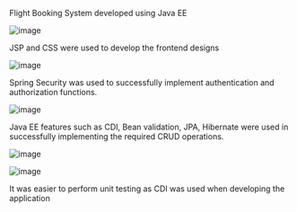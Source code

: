 Flight Booking System developed using Java EE

![image](https://user-images.githubusercontent.com/68497024/161439457-a55e4645-cf3c-408b-b017-de8082b4bfa0.png)

JSP and CSS were used to develop the frontend designs

![image](https://user-images.githubusercontent.com/68497024/161439504-e37e3030-ac6b-4a7e-9c6b-46c46d289942.png)

Spring Security was used to successfully implement authentication and authorization functions.

![image](https://user-images.githubusercontent.com/68497024/161439679-6901e297-5228-448a-8aab-b59a413fb0b1.png)

Java EE features such as CDI, Bean validation, JPA, Hibernate were used in successfully implementing the required CRUD operations.

![image](https://user-images.githubusercontent.com/68497024/161439801-175644bc-6fb0-4d3a-8857-54fb3af6ea0f.png)

![image](https://user-images.githubusercontent.com/68497024/161439862-b9656384-13b7-480a-ac96-80da177bfb98.png)

It was easier to perform unit testing as CDI was used when developing the application


